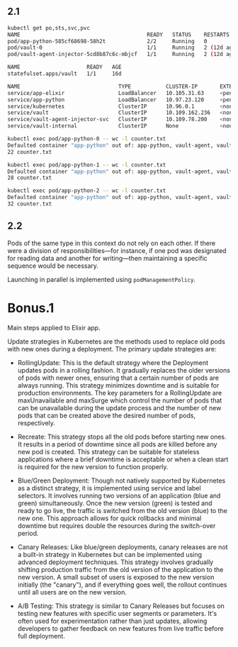 ## 2.1

```bash
kubectl get po,sts,svc,pvc
NAME                                        READY   STATUS    RESTARTS      AGE
pod/app-python-585cf68698-58h2t             2/2     Running   0             15s
pod/vault-0                                 1/1     Running   2 (12d ago)   16d
pod/vault-agent-injector-5cd8b87c6c-mbjcf   1/1     Running   2 (12d ago)   16d

NAME                     READY   AGE
statefulset.apps/vault   1/1     16d

NAME                               TYPE           CLUSTER-IP       EXTERNAL-IP   PORT(S)             AGE
service/app-elixir                 LoadBalancer   10.105.31.63     <pending>     4000:31821/TCP      23d
service/app-python                 LoadBalancer   10.97.23.120     <pending>     80:32075/TCP        16d
service/kubernetes                 ClusterIP      10.96.0.1        <none>        443/TCP             30d
service/vault                      ClusterIP      10.109.162.236   <none>        8200/TCP,8201/TCP   16d
service/vault-agent-injector-svc   ClusterIP      10.109.78.200    <none>        443/TCP             16d
service/vault-internal             ClusterIP      None             <none>        8200/TCP,8201/TCP   16d
```

```bash
kubectl exec pod/app-python-0 -- wc -l counter.txt
Defaulted container "app-python" out of: app-python, vault-agent, vault-agent-init (init)
22 counter.txt
```

```bash
kubectl exec pod/app-python-1 -- wc -l counter.txt
Defaulted container "app-python" out of: app-python, vault-agent, vault-agent-init (init)
28 counter.txt
```

```bash
kubectl exec pod/app-python-2 -- wc -l counter.txt
Defaulted container "app-python" out of: app-python, vault-agent, vault-agent-init (init)
32 counter.txt
```

## 2.2

Pods of the same type in this context do not rely on each other. If there were a division of responsibilities—for instance, if one pod was designated for reading data and another for writing—then maintaining a specific sequence would be necessary.

Launching in parallel is implemented using `podManagementPolicy`.

# Bonus.1

Main steps applied to Elixir app.

Update strategies in Kubernetes are the methods used to replace old pods with new ones during a deployment. The primary update strategies are:

- RollingUpdate: This is the default strategy where the Deployment updates pods in a rolling fashion. It gradually replaces the older versions of pods with newer ones, ensuring that a certain number of pods are always running. This strategy minimizes downtime and is suitable for production environments. The key parameters for a RollingUpdate are maxUnavailable and maxSurge which control the number of pods that can be unavailable during the update process and the number of new pods that can be created above the desired number of pods, respectively.

- Recreate: This strategy stops all the old pods before starting new ones. It results in a period of downtime since all pods are killed before any new pod is created. This strategy can be suitable for stateless applications where a brief downtime is acceptable or when a clean start is required for the new version to function properly.

- Blue/Green Deployment: Though not natively supported by Kubernetes as a distinct strategy, it is implemented using service and label selectors. It involves running two versions of an application (blue and green) simultaneously. Once the new version (green) is tested and ready to go live, the traffic is switched from the old version (blue) to the new one. This approach allows for quick rollbacks and minimal downtime but requires double the resources during the switch-over period.

- Canary Releases: Like blue/green deployments, canary releases are not a built-in strategy in Kubernetes but can be implemented using advanced deployment techniques. This strategy involves gradually shifting production traffic from the old version of the application to the new version. A small subset of users is exposed to the new version initially (the "canary"), and if everything goes well, the rollout continues until all users are on the new version.

- A/B Testing: This strategy is similar to Canary Releases but focuses on testing new features with specific user segments or parameters. It's often used for experimentation rather than just updates, allowing developers to gather feedback on new features from live traffic before full deployment.
